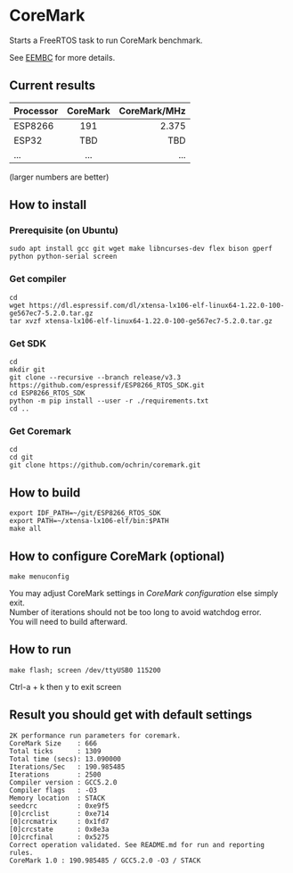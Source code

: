 # CoreMark
Starts a FreeRTOS task to run CoreMark benchmark.

See [EEMBC](https://github.com/eembc/coremark) for more details.

## Current results

| Processor     | CoreMark      | CoreMark/MHz  |
| ------------- | :-----------: | ------------: |
| ESP8266       | 191           | 2.375         |
| ESP32         | TBD           |   TBD         |
| ...           | ...           |   ...         |

(larger numbers are better)

## How to install
### Prerequisite (on Ubuntu)
```
sudo apt install gcc git wget make libncurses-dev flex bison gperf python python-serial screen
```

### Get compiler
```
cd 
wget https://dl.espressif.com/dl/xtensa-lx106-elf-linux64-1.22.0-100-ge567ec7-5.2.0.tar.gz
tar xvzf xtensa-lx106-elf-linux64-1.22.0-100-ge567ec7-5.2.0.tar.gz
```

### Get SDK
```
cd
mkdir git
git clone --recursive --branch release/v3.3 https://github.com/espressif/ESP8266_RTOS_SDK.git
cd ESP8266_RTOS_SDK 
python -m pip install --user -r ./requirements.txt
cd ..
```

### Get Coremark
```
cd 
cd git
git clone https://github.com/ochrin/coremark.git 
```

## How to build
```
export IDF_PATH=~/git/ESP8266_RTOS_SDK
export PATH=~/xtensa-lx106-elf/bin:$PATH
make all
```
## How to configure CoreMark (optional)
```
make menuconfig
```
You may adjust CoreMark settings in _CoreMark configuration_ else simply exit.  
Number of iterations should not be too long to avoid watchdog error.  
You will need to build afterward.

## How to run
```
make flash; screen /dev/ttyUSB0 115200
```
Ctrl-a + k then y to exit screen

## Result you should get with default settings
```
2K performance run parameters for coremark.
CoreMark Size    : 666
Total ticks      : 1309
Total time (secs): 13.090000
Iterations/Sec   : 190.985485
Iterations       : 2500
Compiler version : GCC5.2.0
Compiler flags   : -O3
Memory location  : STACK
seedcrc          : 0xe9f5
[0]crclist       : 0xe714
[0]crcmatrix     : 0x1fd7
[0]crcstate      : 0x8e3a
[0]crcfinal      : 0x5275
Correct operation validated. See README.md for run and reporting rules.
CoreMark 1.0 : 190.985485 / GCC5.2.0 -O3 / STACK
```
